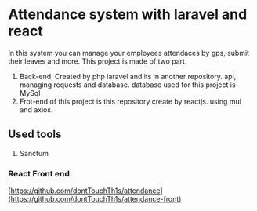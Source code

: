 # Attendance system with laravel and react

In this system you can manage your employees attendaces by gps, submit their leaves and more.
This project is made of two part.
  1. Back-end. Created by php laravel and its in another repository. api, managing requests and database. database used for this project is MySql
  2. Frot-end of this project is this repository create by reactjs. using mui and axios.

## Used tools
  1. Sanctum

### React Front end:
[https://github.com/dontTouchTh1s/attendance](https://github.com/dontTouchTh1s/attendance-front)
